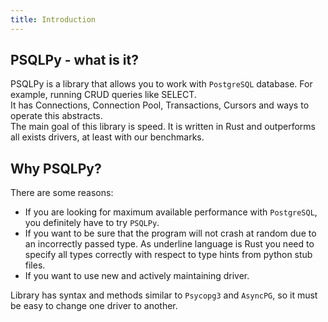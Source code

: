 ```yaml
---
title: Introduction
---
```


## PSQLPy - what is it?
PSQLPy is a library that allows you to work with `PostgreSQL` database. For example, running CRUD queries like SELECT.  
It has Connections, Connection Pool, Transactions, Cursors and ways to operate this abstracts.   
The main goal of this library is speed. It is written in Rust and outperforms all exists drivers, at least with our benchmarks.

## Why PSQLPy?
There are some reasons:
- If you are looking for maximum available performance with `PostgreSQL`, you definitely have to try `PSQLPy`.  
- If you want to be sure that the program will not crash at random due to an incorrectly passed type. As underline language is Rust you need to specify all types correctly with respect to type hints from python stub files.  
- If you want to use new and actively maintaining driver.

Library has syntax and methods similar to `Psycopg3` and `AsyncPG`, so it must be easy to change one driver to another.